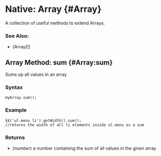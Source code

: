 Native: Array {#Array}
========================

A collection of useful methods to extend Arrays.

### See Also:

- [Array][]


Array Method: sum {#Array:sum}
-------------------------------------

Sums up all values in an array

### Syntax

	myArray.sum();

### Example
	
	$$('ul.menu li').getWidth().sum();
	//returns the width of all li elements inside ul.menu as a sum

### Returns

* (*number*) a number containing the sum of all values in the given array